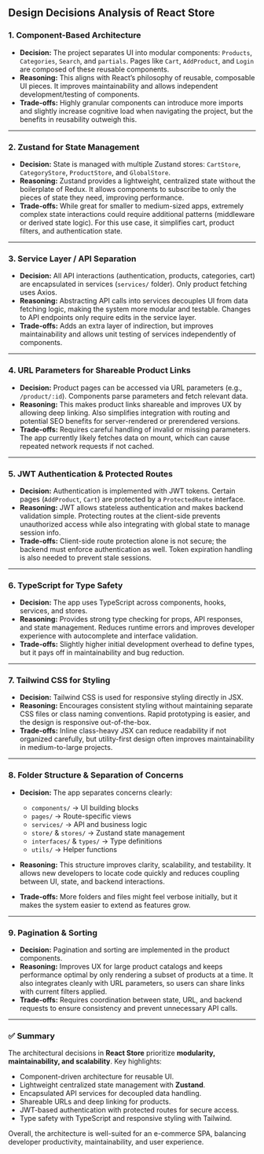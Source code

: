## **Design Decisions Analysis of React Store**

### 1. **Component-Based Architecture**

* **Decision:** The project separates UI into modular components: `Products`, `Categories`, `Search`, and `partials`. Pages like `Cart`, `AddProduct`, and `Login` are composed of these reusable components.
* **Reasoning:** This aligns with React’s philosophy of reusable, composable UI pieces. It improves maintainability and allows independent development/testing of components.
* **Trade-offs:** Highly granular components can introduce more imports and slightly increase cognitive load when navigating the project, but the benefits in reusability outweigh this.

---

### 2. **Zustand for State Management**

* **Decision:** State is managed with multiple Zustand stores: `CartStore`, `CategoryStore`, `ProductStore`, and `GlobalStore`.
* **Reasoning:** Zustand provides a lightweight, centralized state without the boilerplate of Redux. It allows components to subscribe to only the pieces of state they need, improving performance.
* **Trade-offs:** While great for smaller to medium-sized apps, extremely complex state interactions could require additional patterns (middleware or derived state logic). For this use case, it simplifies cart, product filters, and authentication state.

---

### 3. **Service Layer / API Separation**

* **Decision:** All API interactions (authentication, products, categories, cart) are encapsulated in services (`services/` folder). Only product fetching uses Axios.
* **Reasoning:** Abstracting API calls into services decouples UI from data fetching logic, making the system more modular and testable. Changes to API endpoints only require edits in the service layer.
* **Trade-offs:** Adds an extra layer of indirection, but improves maintainability and allows unit testing of services independently of components.

---

### 4. **URL Parameters for Shareable Product Links**

* **Decision:** Product pages can be accessed via URL parameters (e.g., `/product/:id`). Components parse parameters and fetch relevant data.
* **Reasoning:** This makes product links shareable and improves UX by allowing deep linking. Also simplifies integration with routing and potential SEO benefits for server-rendered or prerendered versions.
* **Trade-offs:** Requires careful handling of invalid or missing parameters. The app currently likely fetches data on mount, which can cause repeated network requests if not cached.

---

### 5. **JWT Authentication & Protected Routes**

* **Decision:** Authentication is implemented with JWT tokens. Certain pages (`AddProduct`, `Cart`) are protected by a `ProtectedRoute` interface.
* **Reasoning:** JWT allows stateless authentication and makes backend validation simple. Protecting routes at the client-side prevents unauthorized access while also integrating with global state to manage session info.
* **Trade-offs:** Client-side route protection alone is not secure; the backend must enforce authentication as well. Token expiration handling is also needed to prevent stale sessions.

---

### 6. **TypeScript for Type Safety**

* **Decision:** The app uses TypeScript across components, hooks, services, and stores.
* **Reasoning:** Provides strong type checking for props, API responses, and state management. Reduces runtime errors and improves developer experience with autocomplete and interface validation.
* **Trade-offs:** Slightly higher initial development overhead to define types, but it pays off in maintainability and bug reduction.

---

### 7. **Tailwind CSS for Styling**

* **Decision:** Tailwind CSS is used for responsive styling directly in JSX.
* **Reasoning:** Encourages consistent styling without maintaining separate CSS files or class naming conventions. Rapid prototyping is easier, and the design is responsive out-of-the-box.
* **Trade-offs:** Inline class-heavy JSX can reduce readability if not organized carefully, but utility-first design often improves maintainability in medium-to-large projects.

---

### 8. **Folder Structure & Separation of Concerns**

* **Decision:** The app separates concerns clearly:

  * `components/` → UI building blocks
  * `pages/` → Route-specific views
  * `services/` → API and business logic
  * `store/` & `stores/` → Zustand state management
  * `interfaces/` & `types/` → Type definitions
  * `utils/` → Helper functions

* **Reasoning:** This structure improves clarity, scalability, and testability. It allows new developers to locate code quickly and reduces coupling between UI, state, and backend interactions.

* **Trade-offs:** More folders and files might feel verbose initially, but it makes the system easier to extend as features grow.

---

### 9. **Pagination & Sorting**

* **Decision:** Pagination and sorting are implemented in the product components.
* **Reasoning:** Improves UX for large product catalogs and keeps performance optimal by only rendering a subset of products at a time. It also integrates cleanly with URL parameters, so users can share links with current filters applied.
* **Trade-offs:** Requires coordination between state, URL, and backend requests to ensure consistency and prevent unnecessary API calls.

---

### ✅ Summary

The architectural decisions in **React Store** prioritize **modularity, maintainability, and scalability**. Key highlights:

* Component-driven architecture for reusable UI.
* Lightweight centralized state management with **Zustand**.
* Encapsulated API services for decoupled data handling.
* Shareable URLs and deep linking for products.
* JWT-based authentication with protected routes for secure access.
* Type safety with TypeScript and responsive styling with Tailwind.

Overall, the architecture is well-suited for an e-commerce SPA, balancing developer productivity, maintainability, and user experience.
